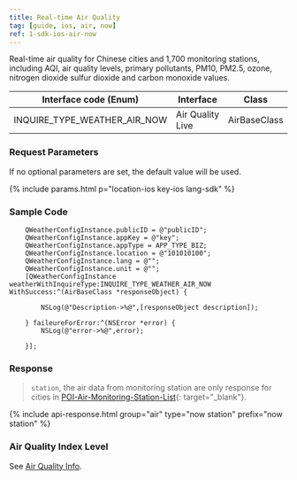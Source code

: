 ```yaml
---
title: Real-time Air Quality
tag: [guide, ios, air, now]
ref: 1-sdk-ios-air-now
---
```


Real-time air quality for Chinese cities and 1,700 monitoring stations, including AQI, air quality levels, primary pollutants, PM10, PM2.5, ozone, nitrogen dioxide sulfur dioxide and carbon monoxide values.

| Interface code (Enum) | Interface                           | Class        |
| -------------------------- | ------------------------------ | ------------ |
| INQUIRE_TYPE_WEATHER_AIR_NOW| Air Quality Live              | AirBaseClass |

### Request Parameters

If no optional parameters are set, the default value will be used.

{% include params.html p="location-ios key-ios lang-sdk" %}

### Sample Code

```objc
    QWeatherConfigInstance.publicID = @"publicID";
    QWeatherConfigInstance.appKey = @"key";
    QWeatherConfigInstance.appType = APP_TYPE_BIZ;
    QWeatherConfigInstance.location = @"101010100";
    QWeatherConfigInstance.lang = @"";
    QWeatherConfigInstance.unit = @"";
    [QWeatherConfigInstance weatherWithInquireType:INQUIRE_TYPE_WEATHER_AIR_NOW WithSuccess:^(AirBaseClass *responseObject) {
        
        NSLog(@"Description->%@",[responseObject description]);
        
    } faileureForError:^(NSError *error) {
        NSLog(@"error->%@",error);
        
    }];
```

### Response

> `station`, the air data from monitoring station are only response for cities in [POI-Air-Monitoring-Station-List](https://github.com/qwd/LocationList/blob/master/POI-Air-Monitoring-Station-List-latest.csv){: target="_blank"}.

{% include api-response.html group="air" type="now station" prefix="now station"  %}

### Air Quality Index Level

See [Air Quality Info](/en/docs/resource/air-info/).